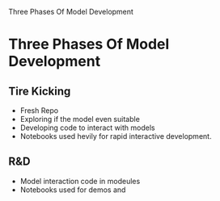 Three Phases Of Model Development

# Three Phases Of Model Development

## Tire Kicking

- Fresh Repo
- Exploring if the model even suitable
- Developing code to interact with models
- Notebooks used hevily for rapid interactive development.

## R&D

- Model interaction code in modeules
- Notebooks used for demos and 

## 
